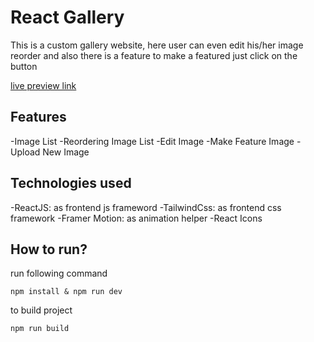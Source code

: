 # React Gallery

This is a custom gallery website, here user can even edit his/her image reorder and also there is a feature to make a featured just click on the button

[live preview link](https://react-ollyo-gallery.netlify.app/)

## Features

-Image List
-Reordering Image List
-Edit Image
-Make Feature Image
-Upload New Image

## Technologies used

-ReactJS: as frontend js frameword
-TailwindCss: as frontend css framework
-Framer Motion: as animation helper
-React Icons

## How to run?

run following command

```
npm install & npm run dev
```

to build project
```
npm run build
```

